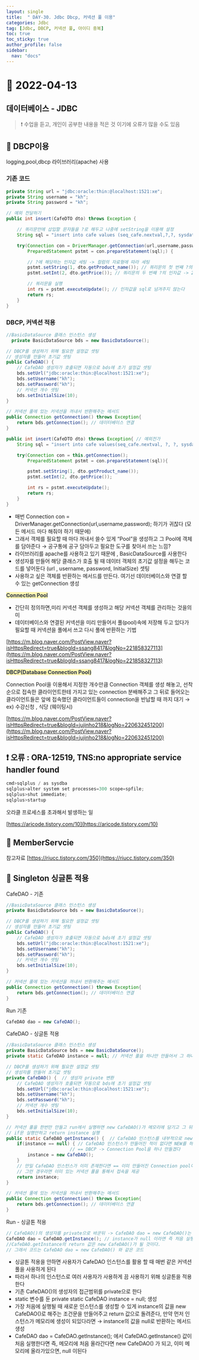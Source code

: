 ```yaml
---
layout: single
title:  " DAY-30. Jdbc Dbcp, 커넥션 풀 이용"
categories: Jdbc
tag: [Jdbc, DBCP, 커넥션 풀, 아이디 중복]
toc: true
toc_sticky: true
author_profile: false
sidebar:
  nav: "docs"
---
```



# 🔐 2022-04-13

## 데이터베이스 - JDBC

<!--Quote-->

> ❗ 수업을 듣고, 개인이 공부한 내용을 적은 것 이기에 오류가 많을 수도 있음




## 🔔 DBCP이용

logging,pool,dbcp 라이브러리(apache) 사용

### 기존 코드

```java
private String url = "jdbc:oracle:thin:@localhost:1521:xe";
private String username = "kh";
private String password = "kh";

// 예외 전달하기
public int insert(CafeDTO dto) throws Exception {

	// 쿼리문안에 삽입할 문자들을 ?로 해두고 나중에 setString을 이용해 설정
	String sql = "insert into cafe values (seq_cafe.nextval,?,?, sysdate)";

	try(Connection con = DriverManager.getConnection(url,username,password);
		PreparedStatement pstmt = con.prepareStatement(sql);) {

		// ?에 해당하는 인자값 세팅 -> 컬럼의 자료형에 따라 세팅
		pstmt.setString(1, dto.getProduct_name()); // 쿼리문의 첫 번째 ?의 인자값 -> 1 -> 컬럼의 인덱스가 아님
		pstmt.setInt(2, dto.getPrice()); // 쿼리문의 두 번째 ?의 인자값 -> 2 -> 컬럼의 인덱스가 아님

		// 쿼리문을 실행
		int rs = pstmt.executeUpdate(); // 인자값을 sql로 넘겨주지 않는다
		return rs;
	}
}
```

### DBCP, 커넥션 적용

```java
//BasicDataSource 클래스 인스턴스 생성
  private BasicDataSource bds = new BasicDataSource();

// DBCP를 생성하기 위해 필요한 설정값 셋팅
// 생성자를 만들어 초기값 셋팅
public CafeDAO() {
	// CafeDAO 생성자가 호출되면 자동으로 bds에 초기 설정값 셋팅
	bds.setUrl("jdbc:oracle:thin:@localhost:1521:xe");
	bds.setUsername("kh");
	bds.setPassword("kh");
	// 커넥션 개수 셋팅
	bds.setInitialSize(10);
}

// 커넥션 풀에 있는 커넥션을 꺼내서 반환해주는 메서드
public Connection getConnection() throws Exception{
	return bds.getConnection(); // 데이터베이스 연결
}

public int insert(CafeDTO dto) throws Exception{ // 예외전가
	String sql = "insert into cafe values(seq_cafe.nextval, ?, ?, sysdate)";

	try(Connection con = this.getConnection();
		PreparedStatement pstmt = con.prepareStatement(sql)){

		pstmt.setString(1, dto.getProduct_name());
		pstmt.setInt(2, dto.getPrice());

		int rs = pstmt.executeUpdate();
		return rs;
	}
}

```

- 매번 Connection con = DriverManager.getConnection(url,username,password); 하기가 귀찮다 (모든 메서드 마다 해줘야 하기 때문에)
- 그래서 객체를 필요할 때 마다 꺼내서 쓸수 있게 “Pool”을 생성하고 그 Pool에 객체를 담아준다 → 공구통에 공구 담아두고 필요한 도구를 찾아서 쓰는 느낌?
- 라이브러리를 apache를 사용하고 있기 때문에 , BasicDataSource를 사용한다
- 생성자를 만들어 해당 클래스가 호출 될 때 데이터 객체의 초기값 설정을 해두는 코드를 넣어둔다 (url , username, password, InitialSize) 셋팅
- 사용하고 싶은 객체를 반환하는 메서드를 만든다. 여기선 데이터베이스와 연결 할 수 있는 getConnection 생성

**<span style="color: #2D3748; background-color:#fff5b1;">Connection Pool</span>**


- 간단히 정의하면,미리 커넥션 객체를 생성하고 해당 커넥션 객체를 관리하는 것을의미
- 데이터베이스와 연결된 커넥션을 미리 만들어서 풀(pool)속에 저장해 두고 있다가 필요할 때 커넥션을 풀에서 쓰고 다시 풀에 반환하는 기법

[https://m.blog.naver.com/PostView.naver?isHttpsRedirect=true&blogId=ssang8417&logNo=221858327113](https://m.blog.naver.com/PostView.naver?isHttpsRedirect=true&blogId=ssang8417&logNo=221858327113)

**<span style="color: #2D3748; background-color:#fff5b1;">DBCP(Database Connection Pool)</span>**

Connection Pool을 이용해서 지정한 개수만큼 Connection 객체를 생성 해놓고, 선착순으로 접속한 클라이언트한테 가지고 있는 connection 분배해주고 그 뒤로 들어오는 클라이언트들은 앞에 접속했던 클라이언트들이 connection을 반납할 때 까지 대기 → ex) 수강신청 , 식당 (웨이팅시)

 [https://m.blog.naver.com/PostView.naver?isHttpsRedirect=true&blogId=jujinho218&logNo=220632451200](https://m.blog.naver.com/PostView.naver?isHttpsRedirect=true&blogId=jujinho218&logNo=220632451200)

## ❗ 오류 : **ORA-12519, TNS:no appropriate service handler found**

```java
cmd>sqlplus / as sysdba
sqlplus>alter system set processes=300 scope=spfile;
sqlplus>shut immediate;
sqlplus>startup
```

오라클 프로세스를 초과해서 발생하는 일

[https://aricode.tistory.com/10](https://aricode.tistory.com/10)

## 🔔 MemberServcie
참고자료
[https://riucc.tistory.com/350](https://riucc.tistory.com/350)

## 🔔 Singleton 싱글톤 적용

CafeDAO - 기존

```java
//BasicDataSource 클래스 인스턴스 생성
private BasicDataSource bds = new BasicDataSource();

// DBCP를 생성하기 위해 필요한 설정값 셋팅
// 생성자를 만들어 초기값 셋팅
public CafeDAO() {
	// CafeDAO 생성자가 호출되면 자동으로 bds에 초기 설정값 셋팅
	bds.setUrl("jdbc:oracle:thin:@localhost:1521:xe");
	bds.setUsername("kh");
	bds.setPassword("kh");
	// 커넥션 개수 셋팅
	bds.setInitialSize(10);
}

// 커넥션 풀에 있는 커넥션을 꺼내서 반환해주는 메서드
public Connection getConnection() throws Exception{
	return bds.getConnection(); // 데이터베이스 연결
}
```

Run 기존

```java
CafeDAO dao = new CafeDAO();
```

CafeDAO - 싱글톤 적용

```java
//BasicDataSource 클래스 인스턴스 생성
private BasicDataSource bds = new BasicDataSource();
private static CafeDAO instance = null; // 커넥션 풀을 하나만 만들어서 그 하나로만 사용 가능하게

// DBCP를 생성하기 위해 필요한 설정값 셋팅
// 생성자를 만들어 초기값 셋팅
private CafeDAO() {  // 생성자 private 변환
	// CafeDAO 생성자가 호출되면 자동으로 bds에 초기 설정값 셋팅
	bds.setUrl("jdbc:oracle:thin:@localhost:1521:xe");
	bds.setUsername("kh");
	bds.setPassword("kh");
	// 커넥션 개수 셋팅
	bds.setInitialSize(10);
}

// 커넥션 풀을 한번만 만들고 run에서 실행하면 new CafeDAO()가 메모리에 담기고 그 뒤로는 null이 아니기에
// if문 실행안하고 return instance 실행
public static CafeDAO getInstance() {  // CafeDAO 인스턴스를 내부적으로 new 하고 반환하는 메서드
	if(instance == null) { // CafeDAO 인스턴스가 만들어진 적이 없다면 NEW를 하겠다
						// == DBCP -> Connection Pool을 하나 만들겠다
		instance = new CafeDAO();
	}
	// 만일 CafeDAO 인스턴스가 이미 존재한다면 == 이미 만들어진 Connection pool이 존재
	// 그런 경우라면 이미 있는 커넥션 풀을 통해서 접속을 제공
	return instance;
}

// 커넥션 풀에 있는 커넥션을 꺼내서 반환해주는 메서드
public Connection getConnection() throws Exception{
	return bds.getConnection(); // 데이터베이스 연결
}
```

Run - 싱글톤 적용

```java
// CafeDAO()의 생성자를 private으로 바꾼뒤 -> CafeDAO dao = new CafeDAO()는 사용불가
CafeDAO dao = CafeDAO.getInstance(); // instance가 null 이라면 즉 처음 실행했을때
//CafeDAO.getInstance의 return 값은 new CafeDAO()가 될 것이다.
// 그래서 코드는 CafeDAO dao = new CafeDAO() 와 같은 코드
```

- 싱글톤 적용을 안하면 사용자가 CafeDAO 인스턴스를 활용 할 때 매번 같은 커넥션 풀을 사용하게 된다
- 따라서 하나의 인스턴스로 여러 사용자가 사용하게 끔 사용하기 위해 싱글톤을 적용한다
- 기존 CafeDAO()의 생성자의 접근범위를 private으로 한다
- static 변수를 둔  private static CafeDAO instance = null; 생성
- 가장 처음에 실행될 때 새로운 인스턴스를 생성할 수 있게  instance의 값을 new CafeDAO()로 해주는 조건문을 만들어주고 return 값으로 돌려준다, 만약 먼저 인스턴스가 메모리에 생성이 되있다라면 → instance의 값을 null로 반환하는 메서드 생성
- CafeDAO dao = CafeDAO.getInstance(); 에서 CafeDAO.getInstance() 값이 처음 실행한다면 즉, 메모리에 처음 올라간다면 new CafeDAO() 가 되고, 이미 메모리에 올라가있으면, null 이된다


